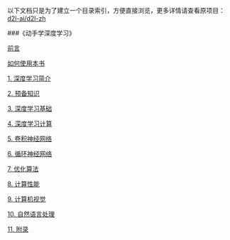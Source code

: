 以下文档只是为了建立一个目录索引，方便直接浏览，更多详情请查看原项目：[d2l-ai/d2l-zh](https://github.com/d2l-ai/d2l-zh)



###《动手学深度学习》

[前言](https://github.com/d2l-ai/d2l-zh/blob/master/chapter_preface/preface.md)

[如何使用本书](https://github.com/d2l-ai/d2l-zh/blob/master/chapter_how-to-use/how-to-use.md)

[1. 深度学习简介](https://github.com/d2l-ai/d2l-zh/blob/master/chapter_introduction/deep-learning-intro.md)

[2. 预备知识](https://github.com/d2l-ai/d2l-zh/blob/master/chapter_prerequisite/index.md)

[3. 深度学习基础](https://github.com/d2l-ai/d2l-zh/blob/master/chapter_deep-learning-basics/index.md)

[4. 深度学习计算](https://github.com/d2l-ai/d2l-zh/blob/master/chapter_deep-learning-computation/index.md)

[5. 卷积神经网络](https://github.com/d2l-ai/d2l-zh/blob/master/chapter_convolutional-neural-networks/index.md)

[6. 循环神经网络](https://github.com/d2l-ai/d2l-zh/blob/master/chapter_recurrent-neural-networks/index.md)

[7. 优化算法](https://github.com/d2l-ai/d2l-zh/blob/master/chapter_optimization/index.md)

[8. 计算性能](https://github.com/d2l-ai/d2l-zh/blob/master/chapter_computational-performance/index.md)

[9. 计算机视觉](https://github.com/d2l-ai/d2l-zh/blob/master/chapter_computer-vision/index.md)

[10. 自然语言处理](https://github.com/d2l-ai/d2l-zh/blob/master/chapter_natural-language-processing/index.md)

[11. 附录](https://github.com/d2l-ai/d2l-zh/blob/master/chapter_appendix/index.md)



